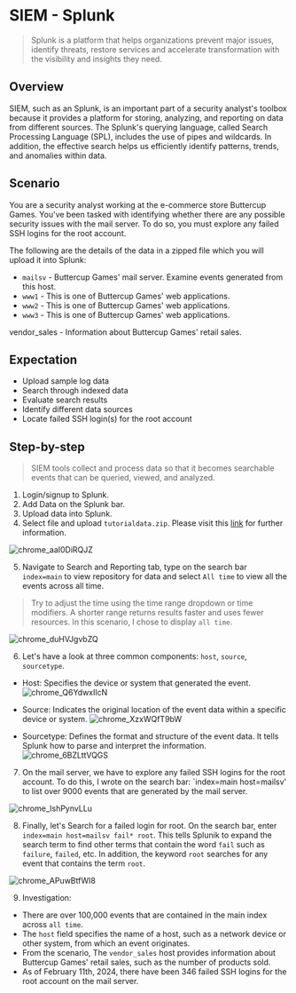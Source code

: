 # SIEM - Splunk 
> Splunk is a platform that helps organizations prevent major issues, identify threats, restore services and accelerate transformation with the visibility and insights they need.

## Overview 
SIEM, such as an Splunk, is an important part of a security analyst's toolbox because it provides a platform for storing, analyzing, and reporting on data from different sources. The Splunk's querying language, called Search Processing Language (SPL), includes the use of pipes and wildcards. In addition, the effective search helps us efficiently identify patterns, trends, and anomalies within data. 

## Scenario 
You are a security analyst working at the e-commerce store Buttercup Games. You've been tasked with identifying whether there are any possible security issues with the mail server. To do so, you must explore any failed SSH logins for the root account.  

The following are the details of the data in a zipped file which you will upload it into Splunk: 
* `mailsv` - Buttercup Games' mail server. Examine events generated from this host.
* `www1` - This is one of Buttercup Games' web applications.
* `www2` - This is one of Buttercup Games' web applications.
* `www3` - This is one of Buttercup Games' web applications.

vendor_sales - Information about Buttercup Games' retail sales.
## Expectation
* Upload sample log data
* Search through indexed data
* Evaluate search results
* Identify different data sources
* Locate failed SSH login(s) for the root account

## Step-by-step
> SIEM tools collect and process data so that it becomes searchable events that can be queried, viewed, and analyzed.
1. Login/signup to Splunk.
2. Add Data on the Splunk bar. 
3. Upload data into Splunk.
4. Select file and upload `tutorialdata.zip`. Please visit this [link](https://drive.google.com/file/d/1nDz_DZB4ADbD4tvaDa54_l1FoT_jtVy4/view) for further information. 
   
![chrome_aaI0DiRQJZ](https://github.com/Kwangsa19/Ketmanto-Cybersecurity-Portfolio/assets/135963482/ad3f9947-0aac-4bae-9b37-14dd1776da82)

5. Navigate to Search and Reporting tab, type on the search bar `index=main` to view repository for data and select `All time` to view all the events across all time. 
> Try to adjust the time using the time range dropdown or time modifiers. A shorter range returns results faster and uses fewer resources. In this scenario, I chose to display `all time`. 
   
![chrome_duHVJgvbZQ](https://github.com/Kwangsa19/Ketmanto-Cybersecurity-Portfolio/assets/135963482/e753718a-f9d4-46a2-aca7-d33f9ddd6f23)

6. Let's have a look at three common components: `host`, `source`, `sourcetype`.
* Host: Specifies the device or system that generated the event.
![chrome_Q6YdwxIlcN](https://github.com/Kwangsa19/Ketmanto-Cybersecurity-Portfolio/assets/135963482/c9c6196a-cc3c-453d-94a4-66eee93ee742)

* Source: Indicates the original location of the event data within a specific device or system.
![chrome_XzxWQfT9bW](https://github.com/Kwangsa19/Ketmanto-Cybersecurity-Portfolio/assets/135963482/6ba7447a-edd9-45ba-85a4-9dde1115ef7d)

* Sourcetype: Defines the format and structure of the event data. It tells Splunk how to parse and interpret the information.
![chrome_6BZLttVQGS](https://github.com/Kwangsa19/Ketmanto-Cybersecurity-Portfolio/assets/135963482/260a0c93-65eb-4930-b8dc-08c879f3feae)


7. On the mail server, we have to explore any failed SSH logins for the root account. To do this, I wrote on the search bar: `index=main host=mailsv' to list over 9000 events that are generated by the mail server. 
   
![chrome_IshPynvLLu](https://github.com/Kwangsa19/Ketmanto-Cybersecurity-Portfolio/assets/135963482/431476e8-a8e3-4cce-8791-6b89ec9867ae)

8. Finally, let's Search for a failed login for root. On the search bar, enter `index=main host=mailsv fail* root`. This tells Splunik to expand the search term to find other terms that contain the word `fail` such as `failure`, `failed`, etc. In addition, the keyword `root` searches for any event that contains the term `root`.  
   
![chrome_APuwBtfWI8](https://github.com/Kwangsa19/Ketmanto-Cybersecurity-Portfolio/assets/135963482/969d115f-3eca-42ac-a0d4-c774cd5e01ea)

9. Investigation:
* There are over 100,000 events that are contained in the main index across `all time`.
* The `host` field specifies the name of a host, such as a network device or other system, from which an event originates.
* From the scenario, The `vendor_sales` host provides information about Buttercup Games' retail sales, such as the number of products sold.
* As of February 11th, 2024, there have been 346 failed SSH logins for the root account on the mail server.
